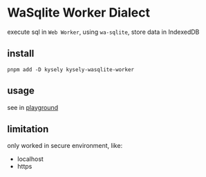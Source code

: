 # WaSqlite Worker Dialect

execute sql in `Web Worker`, using `wa-sqlite`, store data in IndexedDB

## install

```shell
pnpm add -D kysely kysely-wasqlite-worker
```

## usage

see in [playground](../../playground/src/modules/wasqliteWorker.ts)

## limitation

only worked in secure environment, like:

- localhost
- https
